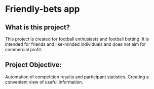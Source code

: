 # Friendly-bets app

## What is this project?
This project is created for football enthusiasts and football betting. It is intended for friends and like-minded individuals and does not aim for commercial profit.

## Project Objective:
Automation of competition results and participant statistics. Creating a convenient view of useful information.
